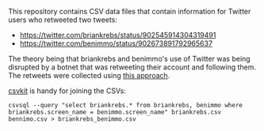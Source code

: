 This repository contains CSV data files that contain information for Twitter
users who retweeted two tweets:

* https://twitter.com/briankrebs/status/902545914304319491
* https://twitter.com/benimmo/status/902673891792965637

The theory being that briankrebs and benimmo's use of Twitter was being
disrupted by a botnet that was retweeting their account and following them. The
retweets were collected using [this
approach](https://gist.github.com/edsu/94901f4a6454805f04fff6d9c10b0b8a).

[csvkit](https://csvkit.readthedocs.io) is handy for joining the CSVs:

    csvsql --query "select briankrebs.* from briankrebs, benimmo where briankrebs.screen_name = benimmo.screen_name" briankrebs.csv bennimo.csv > briankrebs_benimmo.csv

